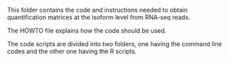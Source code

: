 This folder contains the code and instructions needed to obtain quantification matrices at the isoform level from RNA-seq reads.

The HOWTO file explains how the code should be used.

The code scripts are divided into two folders, one having the command line codes and the other one having the R scripts.
